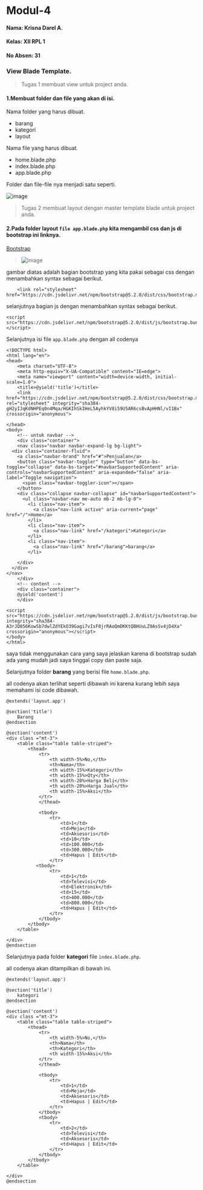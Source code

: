 # Modul-4
#### Nama: Krisna Darel A.
#### Kelas: XII RPL 1
#### No Absen: 31

### View Blade Template.
>Tugas 1 membuat view untuk project anda.

#### 1.Membuat folder dan file yang akan di isi.

Nama folder yang harus dibuat. 
- barang
- kategori
- layout

Nama file yang harus dibuat.
- home.blade.php
- index.blade.php
- app.blade.php

Folder dan file-file nya menjadi satu seperti. 

![image](https://user-images.githubusercontent.com/109930564/183358390-12755e76-f2dd-4bbc-ad20-72589548be66.png)

>Tugas 2 membuat layout dengan master template blade untuk project anda.

#### 2.Pada folder layout `file app.blade.php` kita mengambil **css dan js di bootstrap** ini linknya.

[Bootstrap](https://getbootstrap.com/docs/5.2/getting-started/introduction/)
>![image](https://user-images.githubusercontent.com/109929687/183342789-f6776591-ea33-4712-88ac-e847218de516.png)

gambar diatas adalah bagian bootstrap yang kita pakai sebagai css dengan menambahkan syntax sebagai berikut.
```
    <link rel="stylesheet" href="https://cdn.jsdelivr.net/npm/bootstrap@5.2.0/dist/css/bootstrap.min.css">
```

selanjutnya bagian js dengan menambahkan syntax sebagai berikut.
```
<script src="https://cdn.jsdelivr.net/npm/bootstrap@5.2.0/dist/js/bootstrap.bundle.min.js"></script>
```

Selanjutnya isi file `app.blade.php` dengan all codenya
```
<!DOCTYPE html>
<html lang="en">
<head>
    <meta charset="UTF-8">
    <meta http-equiv="X-UA-Compatible" content="IE=edge">
    <meta name="viewport" content="width=device-width, initial-scale=1.0">
    <title>@yield('title')</title>
    <link href="https://cdn.jsdelivr.net/npm/bootstrap@5.2.0/dist/css/bootstrap.min.css" rel="stylesheet" integrity="sha384-gH2yIJqKdNHPEq0n4Mqa/HGKIhSkIHeL5AyhkYV8i59U5AR6csBvApHHNl/vI1Bx" crossorigin="anonymous">

</head>
<body>
    <!-- untuk navbar -->
    <div class="container">
    <nav class="navbar navbar-expand-lg bg-light">
  <div class="container-fluid">
    <a class="navbar-brand" href="#">Penjualan</a>
    <button class="navbar-toggler" type="button" data-bs-toggle="collapse" data-bs-target="#navbarSupportedContent" aria-controls="navbarSupportedContent" aria-expanded="false" aria-label="Toggle navigation">
      <span class="navbar-toggler-icon"></span>
    </button>
    <div class="collapse navbar-collapse" id="navbarSupportedContent">
      <ul class="navbar-nav me-auto mb-2 mb-lg-0">
        <li class="nav-item">
          <a class="nav-link active" aria-current="page" href="/">Home</a>
        </li>
        <li class="nav-item">
          <a class="nav-link" href="/kategori">Kategori</a>
        </li>
        <li class="nav-item">
          <a class="nav-link" href="/barang">barang</a>
        </li>
        
    </div>
  </div>
</nav>
    </div>
    <!-- content -->
    <div class="container">
    @yield('content')
    </div>

<script src="https://cdn.jsdelivr.net/npm/bootstrap@5.2.0/dist/js/bootstrap.bundle.min.js" integrity="sha384-A3rJD856KowSb7dwlZdYEkO39Gagi7vIsF0jrRAoQmDKKtQBHUuLZ9AsSv4jD4Xa" crossorigin="anonymous"></script>
</body>
</html>
```
saya tidak menggunakan cara yang saya jelaskan karena di bootstrap sudah ada yang mudah jadi saya tinggal copy dan paste saja.

Selanjutnya folder **barang** yang berisi file `home.blade.php`.

all codenya akan terlihat seperti dibawah ini karena kurang lebih saya memahami isi code dibawah.
```
@extends('layout.app')

@section('title')
    Barang
@endsection

@section('content')
<div class ="mt-3">
    <table class="table table-striped">
        <thead>
            <tr>
                <th width-5%>No,</th>
                <th>Nama</th>
                <th width-15%>Kategori</th>
                <th width-15%>Qty</th>
                <th width-20%>Harga Beli</th>
                <th width-20%>Harga Jual</th>
                <th width-15%>Aksi</th>
            </tr>
            </thead>

            <tbody>
                <tr>
                    <td>1</td>
                    <td>Meja</td>
                    <td>Aksesoris</td>
                    <td>10</td>
                    <td>100.000</td>
                    <td>300.000</td>
                    <td>Hapus | Edit</td>
                </tr>
           <tbody>
                <tr>
                    <td>1</td>
                    <td>Televisi</td>
                    <td>Elektronik</td>
                    <td>15</td>
                    <td>400.000</td>
                    <td>800.000</td>
                    <td>Hapus | Edit</td>
                </tr>
            </tbody>
        </tbody>
    </table>
    
</div>
@endsection
```
Selanjutnya pada folder **kategori** file `index.blade.php`.

all codenya akan ditampilkan di bawah ini.
```
@extends('layout.app')

@section('title')
    kategori
@endsection

@section('content')
<div class ="mt-3">
    <table class="table table-striped">
        <thead>
            <tr>
                <th width-5%>No,</th>
                <th>Nama</th>
                <th>Kategori</th>
                <th width-15%>Aksi</th>
            </tr>
            </thead>

            <tbody>
                <tr>
                    <td>1</td>
                    <td>Meja</td>
                    <td>Aksesoris</td>
                    <td>Hapus | Edit</td>
                </tr>
            </tbody>
            <tbody>
                <tr>
                    <td>2</td>
                    <td>Televisi</td>
                    <td>Aksesoris</td>
                    <td>Hapus | Edit</td>
                </tr>
            </tbody>
        </tbody>
    </table>

</div>
@endsection
```
